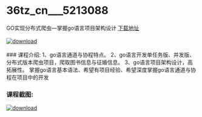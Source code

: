 # 36tz_cn___5213088
GO实现分布式爬虫—掌握go语言项目架构设计
[下载地址](http://www.36tz.cn/article/5213088 "下载地址")
<br/></br>[![download](http://36tz.cn/muke_img/2020_05_2-84-300x191.png "下载地址")](http://www.36tz.cn/article/5213088 "下载地址")
<br/></br>### 课程介绍:
1、go语言通道与协程特点。
2、go语言开发单任务版、并发版、分布式版本爬虫项目，爬取图书信息与征婚信息。
3、go语言项目架构设计，高拓展性。
掌握go语言基本语法、希望有项目经验、希望深度掌握go语言通道与协程在项目中的开发

### 课程截图:
[![download](http://36tz.cn/muke_img/2020_05_1-91.png "下载地址")](http://www.36tz.cn/article/5213088 "下载地址")
